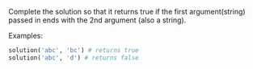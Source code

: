Complete the solution so that it returns true if the first argument(string) passed in ends with the 2nd argument (also a string).

Examples:

```python
solution('abc', 'bc') # returns true
solution('abc', 'd') # returns false
```
